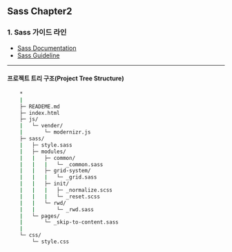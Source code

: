 ## Sass Chapter2

### 1. Sass 가이드 라인

- [Sass Documentation](http://sass-lang.com/documentation/file.SASS_REFERENCE.html)
- [Sass Guideline](https://sass-guidelin.es/ko/)

---

#### 프로젝트 트리 구조(Project Tree Structure)
```sh
	*
	|
	├─ READEME.md
	├─ index.html
	├─ js/
	| 	└─ vender/
	| 		└─ modernizr.js
	├─ sass/
	|	├─ style.sass
	|	├─ modules/ 
	|	|	├─ common/ 
	|	|	|	└─ _common.sass	
	|	|	├─ grid-system/
	|	|	|	└─ _grid.sass		
	|	|	├─ init/			
	|	|	|	├─ _normalize.scss
	|	|	|	└─ _reset.scss
	|	|	└─ rwd/
	|	|		└─ _rwd.sass
	|	└─ pages/
	|		└─ _skip-to-content.sass
	|
	└─ css/
		└─ style.css
```